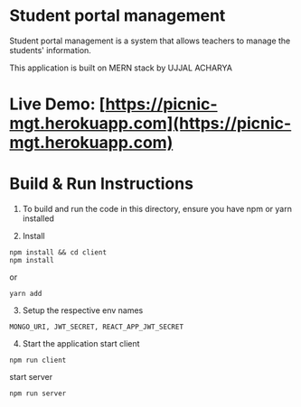 # Student portal management

Student portal management is a system that allows teachers to manage the students' information.

This application is built on MERN stack by UJJAL ACHARYA

# Live Demo: [https://picnic-mgt.herokuapp.com](https://picnic-mgt.herokuapp.com)

# Build & Run Instructions

1. To build and run the code in this directory, ensure you have npm or yarn installed

2. Install
```
npm install && cd client
npm install
```
or 
```
yarn add
```

3. Setup the respective env names
```
MONGO_URI, JWT_SECRET, REACT_APP_JWT_SECRET
```

4. Start the application
start client
```
npm run client
```
start server
```
npm run server
```